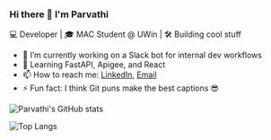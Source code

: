 ### Hi there 👋 I'm Parvathi

💻 Developer | 🎓 MAC Student @ UWin | 🛠️ Building cool stuff

- 🔭 I’m currently working on a Slack bot for internal dev workflows
- 🌱 Learning FastAPI, Apigee, and React
- 📫 How to reach me: [LinkedIn](https://www.linkedin.com/in/your-link), [Email](mailto:your@email.com)
- ⚡ Fun fact: I think Git puns make the best captions 😎

<!-- GitHub Stats (optional) -->
![Parvathi's GitHub stats](https://github-readme-stats.vercel.app/api?username=parvathijoshi&show_icons=true&hide_title=true)

<!-- Language stats -->
![Top Langs](https://github-readme-stats.vercel.app/api/top-langs/?username=parvathijoshi&layout=compact)
